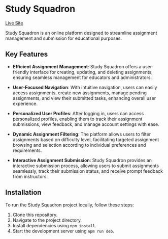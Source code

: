 # Study Squadron

[Live Site](https://study-squadron.web.app/)

Study Squadron is an online platform designed to streamline assignment management and submission for educational purposes.

## Key Features

- **Efficient Assignment Management**: Study Squadron offers a user-friendly interface for creating, updating, and deleting assignments, ensuring seamless management for educators and administrators.
  
- **User-Focused Navigation**: With intuitive navigation, users can easily access assignments, create new assignments, manage pending assignments, and view their submitted tasks, enhancing overall user experience.
  
- **Personalized User Profiles**: After logging in, users can access personalized profiles, enabling them to track their assignment submissions, view feedback, and manage account settings with ease.
  
- **Dynamic Assignment Filtering**: The platform allows users to filter assignments based on difficulty level, facilitating targeted assignment browsing and selection according to individual preferences and requirements.
  
- **Interactive Assignment Submission**: Study Squadron provides an interactive submission process, allowing users to submit assignments seamlessly, track their submission status, and receive prompt feedback from instructors.

## Installation

To run the Study Squadron project locally, follow these steps:

1. Clone this repository.
2. Navigate to the project directory.
3. Install dependencies using `npm install`.
4. Start the development server using `npm run deb`.

